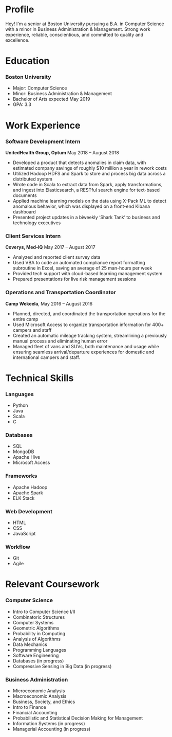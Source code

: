 # Profile
Hey! I'm a senior at Boston University pursuing a B.A. in Computer Science with a minor in Business Administration & Management. Strong work experience, reliable, conscientious, and committed to quality and excellence. 

# Education
### Boston University
- Major: Computer Science
- Minor: Business Administration & Management
- Bachelor of Arts expected May 2019
- GPA: 3.3

# Work Experience
### Software Development Intern
**UnitedHealth Group, Optum** May 2018 – August 2018
-	Developed a product that detects anomalies in claim data, with estimated company savings of roughly $10 million a year in rework costs
-	Utilized Hadoop HDFS and Spark to store and process big data across a distributed system
-	Wrote code in Scala to extract data from Spark, apply transformations, and ingest into Elasticsearch, a RESTful search engine for text-based documents
-	Applied machine learning models on the data using X-Pack ML to detect anomalous behavior, which was displayed on a front-end Kibana dashboard
-	Presented project updates in a biweekly ‘Shark Tank’ to business and technology executives

### Client Services Intern
**Coverys, Med-IQ** May 2017 – August 2017
-	Analyzed and reported client survey data 
-	Used VBA to code an automated compliance report formatting subroutine in Excel, saving an average of 25 man-hours per week
-	Provided tech support with cloud-based learning management system
-	Prepared presentations for live risk management sessions

### Operations and Transportation Coordinator
**Camp Wekeela**, May 2016 – August 2016
-	Planned, directed, and coordinated the transportation operations for the entire camp
-	Used Microsoft Access to organize transportation information for 400+ campers and staff
-	Created an automatic mileage tracking system, streamlining a previously manual process and eliminating human error
-	Managed fleet of vans and SUVs, both maintenance and usage while ensuring seamless arrival/departure experiences for domestic and international campers and staff.

# Technical Skills
### Languages 
- Python
- Java
- Scala
- C

### Databases 
- SQL
- MongoDB
- Apache Hive
- Microsoft Access

### Frameworks
- Apache Hadoop
- Apache Spark
- ELK Stack

### Web Development
- HTML
- CSS
- JavaScript

### Workflow
- Git
- Agile

# Relevant Coursework
### Computer Science
- Intro to Computer Science I/II
-	Combinatoric Structures
-	Computer Systems
-	Geometric Algorithms
-	Probability in Computing
-	Analysis of Algorithms
-	Data Mechanics
-	Programming Languages
-	Software Engineering
-	Databases (in progress)
-	Compressive Sensing in Big Data (in progress)

### Business Administration
-	Microeconomic Analysis
-	Macroeconomic Analysis
-	Business, Society, and Ethics
-	Intro to Finance
-	Financial Accounting
-	Probabilistic and Statistical Decision Making for Management
-	Information Systems (in progress)
-	Managerial Accounting (in progress)


